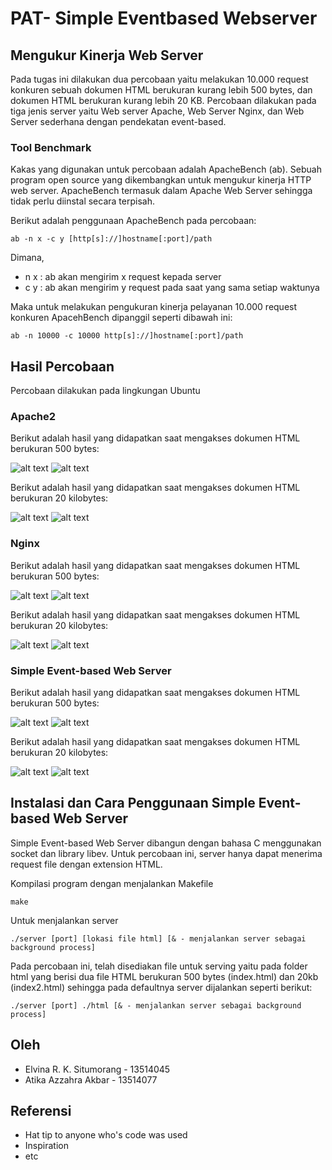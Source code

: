 # PAT- Simple Eventbased Webserver

## Mengukur Kinerja Web Server

Pada tugas ini dilakukan dua percobaan yaitu melakukan 10.000 request konkuren sebuah dokumen HTML berukuran kurang lebih 500 bytes, dan dokumen HTML berukuran kurang lebih 20 KB. Percobaan dilakukan pada tiga jenis server yaitu Web server Apache, Web Server Nginx, dan Web Server sederhana dengan pendekatan event-based.

### Tool Benchmark

Kakas yang digunakan untuk percobaan adalah ApacheBench (ab). Sebuah program open source yang dikembangkan untuk mengukur kinerja HTTP web server. ApacheBench termasuk dalam Apache Web Server sehingga tidak perlu diinstal secara terpisah.

Berikut adalah penggunaan ApacheBench pada percobaan:

```
ab -n x -c y [http[s]://]hostname[:port]/path
```
Dimana,
* n x : ab akan mengirim x request kepada server
* c y : ab akan mengirim y request pada saat yang sama setiap waktunya


Maka untuk melakukan pengukuran kinerja pelayanan 10.000 request konkuren ApacehBench dipanggil seperti dibawah ini:

```
ab -n 10000 -c 10000 http[s]://]hostname[:port]/path
```

## Hasil Percobaan

Percobaan dilakukan pada lingkungan Ubuntu

### Apache2

Berikut adalah hasil yang didapatkan saat mengakses dokumen HTML berukuran 500 bytes:

![alt text](image/500kbapache.png)
![alt text](image/500b-apache.png)


Berikut adalah hasil yang didapatkan saat mengakses dokumen HTML berukuran 20 kilobytes:

![alt text](image/20kbapache.png)
![alt text](image/20kb-apache.png)

### Nginx

Berikut adalah hasil yang didapatkan saat mengakses dokumen HTML berukuran 500 bytes:

![alt text](image/500kbnginx.png)
![alt text](image/500b-nginx.png)

Berikut adalah hasil yang didapatkan saat mengakses dokumen HTML berukuran 20 kilobytes:

![alt text](image/20kblibev.png)
![alt text](image/20kb-libev.png)

### Simple Event-based Web Server 

Berikut adalah hasil yang didapatkan saat mengakses dokumen HTML berukuran 500 bytes:

![alt text](image/500blibev.png)
![alt text](image/500b-libev.png)

Berikut adalah hasil yang didapatkan saat mengakses dokumen HTML berukuran 20 kilobytes:

![alt text](image/20kblibev2.png)
![alt text](image/20kb-libev.png)

## Instalasi dan Cara Penggunaan Simple Event-based Web Server 

Simple Event-based Web Server dibangun dengan bahasa C menggunakan socket dan library libev. Untuk percobaan ini, server hanya dapat menerima request file dengan extension HTML.

Kompilasi program dengan menjalankan Makefile

```
make
``` 
Untuk menjalankan server

```
./server [port] [lokasi file html] [& - menjalankan server sebagai background process]
```

Pada percobaan ini, telah disediakan file untuk serving yaitu pada folder html yang berisi dua file HTML berukuran 500 bytes (index.html) dan 20kb (index2.html) sehingga pada defaultnya server dijalankan seperti berikut:

```
./server [port] ./html [& - menjalankan server sebagai background process]
```

## Oleh

* Elvina R. K. Situmorang - 13514045
* Atika Azzahra Akbar - 13514077

## Referensi

* Hat tip to anyone who's code was used
* Inspiration
* etc